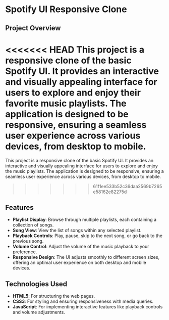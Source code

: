 # Spotify UI Responsive Clone

## Project Overview
<<<<<<< HEAD
This project is a responsive clone of the basic Spotify UI. It provides an interactive and visually appealing interface for users to explore and enjoy their favorite music playlists. The application is designed to be responsive, ensuring a seamless user experience across various devices, from desktop to mobile.
=======
This project is a responsive clone of the basic Spotify UI. It provides an interactive and visually appealing interface for users to explore and enjoy the music playlists. The application is designed to be responsive, ensuring a seamless user experience across various devices, from desktop to mobile.
>>>>>>> 61f1ee533b52c36daa2569b7265e58162e82275d

## Features
- **Playlist Display**: Browse through multiple playlists, each containing a collection of songs.
- **Song View**: View the list of songs within any selected playlist.
- **Playback Controls**: Play, pause, skip to the next song, or go back to the previous song.
- **Volume Control**: Adjust the volume of the music playback to your preference.
- **Responsive Design**: The UI adjusts smoothly to different screen sizes, offering an optimal user experience on both desktop and mobile devices.

## Technologies Used
- **HTML5**: For structuring the web pages.
- **CSS3**: For styling and ensuring responsiveness with media queries.
- **JavaScript**: For implementing interactive features like playback controls and volume adjustments.
